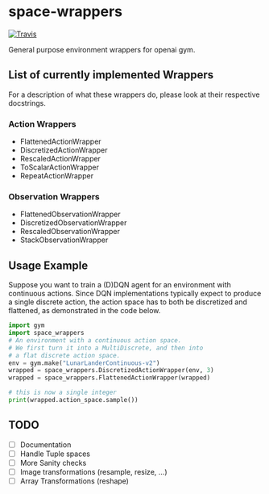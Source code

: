 # space-wrappers
[![Travis](https://travis-ci.org/ngc92/space-wrappers.svg?branch=master)]()

General purpose environment wrappers for openai gym.

## List of currently implemented Wrappers
For a description of what these wrappers do, please look at their 
respective docstrings.

### Action Wrappers
* FlattenedActionWrapper
* DiscretizedActionWrapper
* RescaledActionWrapper
* ToScalarActionWrapper
* RepeatActionWrapper

### Observation Wrappers
* FlattenedObservationWrapper
* DiscretizedObservationWrapper
* RescaledObservationWrapper
* StackObservationWrapper


## Usage Example
Suppose you want to train a (D)DQN agent for an environment
with continuous actions. Since DQN implementations typically
expect to produce a single discrete action, the action space
has to both be discretized and flattened, as demonstrated
in the code below.  
```python
import gym
import space_wrappers
# An environment with a continuous action space.
# We first turn it into a MultiDiscrete, and then into
# a flat discrete action space.
env = gym.make("LunarLanderContinuous-v2")
wrapped = space_wrappers.DiscretizedActionWrapper(env, 3)
wrapped = space_wrappers.FlattenedActionWrapper(wrapped)

# this is now a single integer
print(wrapped.action_space.sample())
```


## TODO
- [ ] Documentation
- [ ] Handle Tuple spaces
- [ ] More Sanity checks
- [ ] Image transformations (resample, resize, ...)
- [ ] Array Transformations (reshape)

